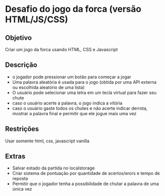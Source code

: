   # Desafio do jogo da forca (versão HTML/JS/CSS)
  
  ## Objetivo
  
  Criar um jogo da forca usando HTML, CSS e Javascript
  
  ## Descrição
   
  - o jogador pode pressionar um botão
  para começar a jogar
  - Uma palavra aleatória é usada para o jogo (obtida por uma API externa ou escolhida aleatório de uma lista)
  - O usuário pode selecionar uma letra em um tecla virtual para fazer seu chute
  - caso o usuário acerte a palavra, o jogo indica a vitória
  - caso o usuário gaste todos os chutes e não acerte indicar derrota, mostrar a palavra final e permitir que ele jogue mais uma vez
  
  ## Restrições
  
  Usar somente html, css, javascript vanilla
  
 ## Extras
 
  - Salvar estado da partida no localstorage
  - Criar sistema de pontuação por quantidade de acertos/erors e tempo de reposta
  - Permitir que o jogador tenha a possibilidade de chutar a palavra de uma única vez
